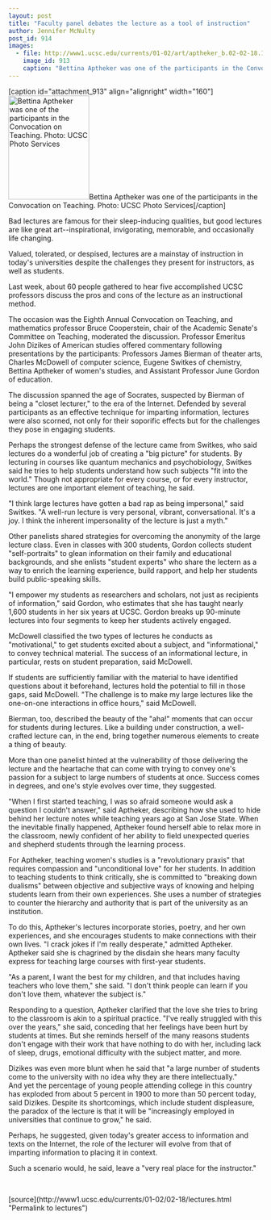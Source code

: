 ```yaml
---
layout: post
title: "Faculty panel debates the lecture as a tool of instruction"
author: Jennifer McNulty
post_id: 914
images:
  - file: http://www1.ucsc.edu/currents/01-02/art/aptheker_b.02-02-18.160.jpg
    image_id: 913
    caption: "Bettina Aptheker was one of the participants in the Convocation on Teaching. Photo: UCSC Photo Services"
---
```


[caption id="attachment_913" align="alignright" width="160"]<a href="http://localhost/mysite/wp-content/uploads/2002/02/aptheker_b.02-02-18.160.jpg"><img class="size-full wp-image-913" src="http://localhost/mysite/wp-content/uploads/2002/02/aptheker_b.02-02-18.160.jpg" alt="Bettina Aptheker was one of the participants in the Convocation on Teaching. Photo: UCSC Photo Services" width="160" height="206" /></a>Bettina Aptheker was one of the participants in the Convocation on Teaching. Photo: UCSC Photo Services[/caption]
<p>
  Bad lectures are famous for their sleep-inducing qualities, but good lectures are like great art--inspirational, invigorating, memorable, and occasionally life changing.
</p>Valued, tolerated, or despised, lectures are a mainstay of instruction in today's universities despite the challenges they present for instructors, as well as students.
<p>
  Last week, about 60 people gathered to hear five accomplished UCSC professors discuss the pros and cons of the lecture as an instructional method.
</p>
<p>
  The occasion was the Eighth Annual Convocation on Teaching, and mathematics professor Bruce Cooperstein, chair of the Academic Senate's Committee on Teaching, moderated the discussion. Professor Emeritus John Dizikes of American studies offered commentary following presentations by the participants: Professors James Bierman of theater arts, Charles McDowell of computer science, Eugene Switkes of chemistry, Bettina Aptheker of women's studies, and Assistant Professor June Gordon of education.
</p>
<p>
  The discussion spanned the age of Socrates, suspected by Bierman of being a "closet lecturer," to the era of the Internet. Defended by several participants as an effective technique for imparting information, lectures were also scorned, not only for their soporific effects but for the challenges they pose in engaging students.
</p>
<p>
  Perhaps the strongest defense of the lecture came from Switkes, who said lectures do a wonderful job of creating a "big picture" for students. By lecturing in courses like quantum mechanics and psychobiology, Switkes said he tries to help students understand how such subjects "fit into the world." Though not appropriate for every course, or for every instructor, lectures are one important element of teaching, he said.
</p>
<p>
  "I think large lectures have gotten a bad rap as being impersonal," said Switkes. "A well-run lecture is very personal, vibrant, conversational. It's a joy. I think the inherent impersonality of the lecture is just a myth."
</p>
<p>
  Other panelists shared strategies for overcoming the anonymity of the large lecture class. Even in classes with 300 students, Gordon collects student "self-portraits" to glean information on their family and educational backgrounds, and she enlists "student experts" who share the lectern as a way to enrich the learning experience, build rapport, and help her students build public-speaking skills.
</p>
<p>
  "I empower my students as researchers and scholars, not just as recipients of information," said Gordon, who estimates that she has taught nearly 1,600 students in her six years at UCSC. Gordon breaks up 90-minute lectures into four segments to keep her students actively engaged.
</p>
<p>
  McDowell classified the two types of lectures he conducts as "motivational," to get students excited about a subject, and "informational," to convey technical material. The success of an informational lecture, in particular, rests on student preparation, said McDowell.
</p>
<p>
  If students are sufficiently familiar with the material to have identified questions about it beforehand, lectures hold the potential to fill in those gaps, said McDowell. "The challenge is to make my large lectures like the one-on-one interactions in office hours," said McDowell.
</p>
<p>
  Bierman, too, described the beauty of the "aha!" moments that can occur for students during lectures. Like a building under construction, a well-crafted lecture can, in the end, bring together numerous elements to create a thing of beauty.
</p>
<p>
  More than one panelist hinted at the vulnerability of those delivering the lecture and the heartache that can come with trying to convey one's passion for a subject to large numbers of students at once. Success comes in degrees, and one's style evolves over time, they suggested.
</p>
<p>
  "When I first started teaching, I was so afraid someone would ask a question I couldn't answer," said Aptheker, describing how she used to hide behind her lecture notes while teaching years ago at San Jose State. When the inevitable finally happened, Aptheker found herself able to relax more in the classroom, newly confident of her ability to field unexpected queries and shepherd students through the learning process.
</p>
<p>
  For Aptheker, teaching women's studies is a "revolutionary praxis" that requires compassion and "unconditional love" for her students. In addition to teaching students to think critically, she is committed to "breaking down dualisms" between objective and subjective ways of knowing and helping students learn from their own experiences. She uses a number of strategies to counter the hierarchy and authority that is part of the university as an institution.
</p>
<p>
  To do this, Aptheker's lectures incorporate stories, poetry, and her own experiences, and she encourages students to make connections with their own lives. "I crack jokes if I'm really desperate," admitted Aptheker.<br>
  Aptheker said she is chagrined by the disdain she hears many faculty express for teaching large courses with first-year students.
</p>
<p>
  "As a parent, I want the best for my children, and that includes having teachers who love them," she said. "I don't think people can learn if you don't love them, whatever the subject is."
</p>
<p>
  Responding to a question, Aptheker clarified that the love she tries to bring to the classroom is akin to a spiritual practice. "I've really struggled with this over the years," she said, conceding that her feelings have been hurt by students at times. But she reminds herself of the many reasons students don't engage with their work that have nothing to do with her, including lack of sleep, drugs, emotional difficulty with the subject matter, and more.
</p>
<p>
  Dizikes was even more blunt when he said that "a large number of students come to the university with no idea why they are there intellectually."<br>
  And yet the percentage of young people attending college in this country has exploded from about 5 percent in 1900 to more than 50 percent today, said Dizikes. Despite its shortcomings, which include student displeasure, the paradox of the lecture is that it will be "increasingly employed in universities that continue to grow," he said.
</p>
<p>
  Perhaps, he suggested, given today's greater access to information and texts on the Internet, the role of the lecturer will evolve from that of imparting information to placing it in context.
</p>
<p>
  Such a scenario would, he said, leave a "very real place for the instructor."
</p>
<p>
  <br>

</p>
<p>

</p>
[source](http://www1.ucsc.edu/currents/01-02/02-18/lectures.html "Permalink to lectures")
